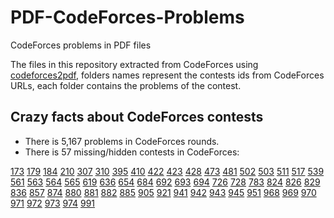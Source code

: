# PDF-CodeForces-Problems
CodeForces problems in PDF files

The files in this repository extracted from CodeForces using [codeforces2pdf](https://github.com/AliOsm/codeforces2pdf), folders names represent the contests ids from CodeForces URLs, each folder contains the problems of the contest.

## Crazy facts about CodeForces contests
- There is 5,167 problems in CodeForces rounds.
- There is 57 missing/hidden contests in CodeForces:

[173](https://codeforces.com/contest/173) [179](https://codeforces.com/contest/179) [184](https://codeforces.com/contest/184) [210](https://codeforces.com/contest/210) [307](https://codeforces.com/contest/307) [310](https://codeforces.com/contest/310) [395](https://codeforces.com/contest/395) [410](https://codeforces.com/contest/410) [422](https://codeforces.com/contest/422) [423](https://codeforces.com/contest/423) [428](https://codeforces.com/contest/428) [473](https://codeforces.com/contest/473) [481](https://codeforces.com/contest/481) [502](https://codeforces.com/contest/502) [503](https://codeforces.com/contest/503) [511](https://codeforces.com/contest/511) [517](https://codeforces.com/contest/517) [539](https://codeforces.com/contest/539) [561](https://codeforces.com/contest/561) [563](https://codeforces.com/contest/563) [564](https://codeforces.com/contest/564) [565](https://codeforces.com/contest/565) [619](https://codeforces.com/contest/619) [636](https://codeforces.com/contest/636) [654](https://codeforces.com/contest/654) [684](https://codeforces.com/contest/684) [692](https://codeforces.com/contest/692) [693](https://codeforces.com/contest/693) [694](https://codeforces.com/contest/694) [726](https://codeforces.com/contest/726) [728](https://codeforces.com/contest/728) [783](https://codeforces.com/contest/783) [824](https://codeforces.com/contest/824) [826](https://codeforces.com/contest/826) [829](https://codeforces.com/contest/829) [836](https://codeforces.com/contest/836) [857](https://codeforces.com/contest/857) [874](https://codeforces.com/contest/874) [880](https://codeforces.com/contest/880) [881](https://codeforces.com/contest/881) [882](https://codeforces.com/contest/882) [885](https://codeforces.com/contest/885) [905](https://codeforces.com/contest/905) [921](https://codeforces.com/contest/921) [941](https://codeforces.com/contest/941) [942](https://codeforces.com/contest/942) [943](https://codeforces.com/contest/943) [945](https://codeforces.com/contest/945) [951](https://codeforces.com/contest/951) [968](https://codeforces.com/contest/968) [969](https://codeforces.com/contest/969) [970](https://codeforces.com/contest/970) [971](https://codeforces.com/contest/971) [972](https://codeforces.com/contest/972) [973](https://codeforces.com/contest/973) [974](https://codeforces.com/contest/974) [991](https://codeforces.com/contest/991)
